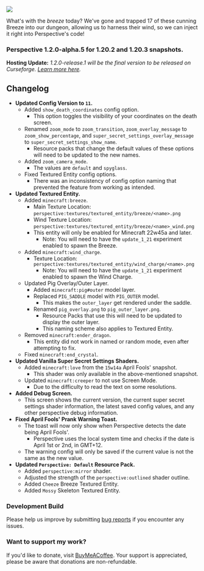 ![](https://mclegoman.com/images/a/a7/Perspective_Development_Logo.png)

What's with the _breeze_ today? We've gone and trapped 17 of these cunning Breeze into our dungeon, allowing us to harness their wind, so we can inject it right into Perspective's code!  

### Perspective 1.2.0-alpha.5 for 1.20.2 and 1.20.3 snapshots.  
**Hosting Update:** *1.2.0-release.1 will be the final version to be released on Curseforge. [Learn more here](https://mclegoman.com/Perspective/Moving_Away_from_Curseforge).*  
## Changelog  
- **Updated Config Version to `11`.**  
  - Added `show_death_coordinates` config option.  
    - This option toggles the visibility of your coordinates on the death screen.
  - Renamed `zoom_mode` to `zoom_transition`, `zoom_overlay_message` to `zoom_show_percentage`, and `super_secret_settings_overlay_message` to `super_secret_settings_show_name`.
    - Resource packs that change the default values of these options will need to be updated to the new names.
  - Added `zoom_camera_mode`.
    - The values are `default` and `spyglass`.
  - Fixed Textured Entity config options.
    - There was an inconsistency of config option naming that prevented the feature from working as intended.
- **Updated Textured Entity.**  
  - Added `minecraft:breeze`.
    - Main Texture Location: `perspective:textures/textured_entity/breeze/<name>.png`  
    - Wind Texture Location: `perspective:textures/textured_entity/breeze/<name>_wind.png`
    - This entity will only be enabled for Minecraft 22w45a and later.
      - Note: You will need to have the `update_1_21` experiment enabled to spawn the Breeze.
  - Added `minecraft:wind_charge`.
    - Texture Location: `perspective:textures/textured_entity/wind_charge/<name>.png`
      - Note: You will need to have the `update_1_21` experiment enabled to spawn the Wind Charge.
  - Updated Pig Overlay/Outer Layer.
    - Added `minecraft:pig#outer` model layer.
    - Replaced `PIG_SADDLE` model with `PIG_OUTER` model.
      - This makes the `outer_layer` get rendered under the saddle.
    - Renamed `pig_overlay.png` to `pig_outer_layer.png`.
      - Resource Packs that use this will need to be updated to display the outer layer.
      - This naming scheme also applies to Textured Entity.
  - Removed `minecraft:ender_dragon`.
    - This entity did not work in named or random mode, even after attempting to fix.
  - Fixed `minecraft:end_crystal`.
- **Updated Vanilla Super Secret Settings Shaders.**
  - Added `minecraft:love` from the `15w14a` April Fools' snapshot.
    - This shader was only available in the above-mentioned snapshot.
  - Updated `minecraft:creeper` to not use Screen Mode.
    - Due to the difficulty to read the text on some resolutions.
- **Added Debug Screen.**
  - This screen shows the current version, the current super secret settings shader information, the latest saved config values, and any other perspective debug information.
- **Fixed April Fools' Prank Warning Toast.**
  - The toast will now only show when Perspective detects the date being April Fools'.
    - Perspective uses the local system time and checks if the date is April 1st or 2nd, in GMT+12.
  - The warning config will only be saved if the current value is not the same as the new value.
- **Updated `Perspective: Default` Resource Pack.**
  - Added `perspective:mirror` shader.
  - Adjusted the strength of the `perspective:outlined` shader outline.
  - Added `Cheeze` Breeze Textured Entity.
  - Added `Mossy` Skeleton Textured Entity.

### Development Build  
Please help us improve by submitting [bug reports](https://github.com/MCLegoMan/Perspective/issues) if you encounter any issues.  

### Want to support my work?  
If you'd like to donate, visit [BuyMeACoffee](https://www.buymeacoffee.com/mclegoman).
Your support is appreciated, please be aware that donations are non-refundable.